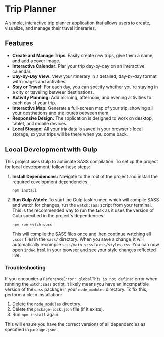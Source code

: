 # Trip Planner

A simple, interactive trip planner application that allows users to create, visualize, and manage their travel itineraries.

## Features

- **Create and Manage Trips:** Easily create new trips, give them a name, and add a cover image.
- **Interactive Calendar:** Plan your trip day-by-day on an interactive calendar.
- **Day-by-Day View:** View your itinerary in a detailed, day-by-day format with images and activities.
- **Stay or Travel:** For each day, you can specify whether you're staying in a city or traveling between destinations.
- **Activity Planning:** Add morning, afternoon, and evening activities to each day of your trip.
- **Interactive Map:** Generate a full-screen map of your trip, showing all your destinations and the routes between them.
- **Responsive Design:** The application is designed to work on desktop, tablet, and mobile devices.
- **Local Storage:** All your trip data is saved in your browser's local storage, so your trips will be there when you come back.

## Local Development with Gulp

This project uses Gulp to automate SASS compilation. To set up the project for local development, follow these steps:

1.  **Install Dependencies:**
    Navigate to the root of the project and install the required development dependencies.
    ```bash
    npm install
    ```

2.  **Run Gulp Watch:**
    To start the Gulp task runner, which will compile SASS and watch for changes, run the `watch:sass` script from your terminal. This is the recommended way to run the task as it uses the version of Gulp specified in the project's dependencies.
    ```bash
    npm run watch:sass
    ```
    This will compile the SASS files once and then continue watching all `.scss` files in the `sass/` directory. When you save a change, it will automatically recompile `sass/main.scss` to `css/styles.css`. You can now open `index.html` in your browser and see your style changes reflected live.

### Troubleshooting

If you encounter a `ReferenceError: globalThis is not defined` error when running the `watch:sass` script, it likely means you have an incompatible version of the `sass` package in your `node_modules` directory. To fix this, perform a clean installation:

1.  Delete the `node_modules` directory.
2.  Delete the `package-lock.json` file (if it exists).
3.  Run `npm install` again.

This will ensure you have the correct versions of all dependencies as specified in `package.json`.

